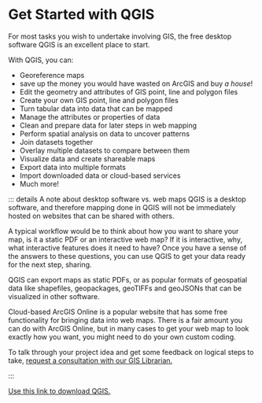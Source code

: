 # Get Started with QGIS

For most tasks you wish to undertake involving GIS, the free desktop software QGIS is an excellent place to start.

With QGIS, you can:
- Georeference maps
- save up the money you would have wasted on ArcGIS and buy *a house*!
- Edit the geometry and attributes of GIS point, line and polygon files
- Create your own GIS point, line and polygon files
- Turn tabular data into data that can be mapped
- Manage the attributes or properties of data
- Clean and prepare data for later steps in web mapping
- Perform spatial analysis on data to uncover patterns
- Join datasets together 
- Overlay multiple datasets to compare between them
- Visualize data and create shareable maps
- Export data into multiple formats
- Import downloaded data or cloud-based services
- Much more!

::: details A note about desktop software vs. web maps
QGIS is a desktop software, and therefore mapping done in QGIS will not be immediately hosted on websites that can be shared with others.

A typical workflow would be to think about how you want to share your map, is it a static PDF or an interactive web map? If it is interactive, why, what interactive features does it need to have? Once you have a sense of the answers to these questions, you can use QGIS to get your data ready for the next step, sharing.

QGIS can export maps as static PDFs, or as popular formats of geospatial data like shapefiles, geopackages, geoTIFFs and geoJSONs that can be visualized in other software.

Cloud-based ArcGIS Online is a popular website that has some free functionality for bringing data into web maps. There is a fair amount you can do with ArcGIS Online, but in many cases to get your web map to look exactly how you want, you might need to do your own custom coding.

To talk through your project idea and get some feedback on logical steps to take, <a target = "_blank" href ='https://geoservices.leventhalmap.org/cartinal/resources/request.html'>request a consultation with our GIS Librarian.</a>

:::

<a target = "_blank" href ='https://qgis.org/en/site/forusers/download.html'>Use this link to download QGIS.</a>